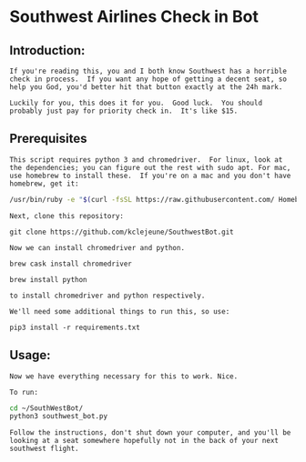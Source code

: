 # Southwest Airlines Check in Bot
## Introduction:
    If you're reading this, you and I both know Southwest has a horrible check in process.  If you want any hope of getting a decent seat, so help you God, you'd better hit that button exactly at the 24h mark.  

    Luckily for you, this does it for you.  Good luck.  You should probably just pay for priority check in.  It's like $15.
    
## Prerequisites
    This script requires python 3 and chromedriver.  For linux, look at the dependencies; you can figure out the rest with sudo apt. For mac, use homebrew to install these.  If you're on a mac and you don't have homebrew, get it:
```bash
/usr/bin/ruby -e "$(curl -fsSL https://raw.githubusercontent.com/ Homebrew/install/master/install)"
```
    Next, clone this repository:

`git clone https://github.com/kclejeune/SouthwestBot.git`

    Now we can install chromedriver and python.

`brew cask install chromedriver`

`brew install python`

    to install chromedriver and python respectively.  

    We'll need some additional things to run this, so use:

`pip3 install -r requirements.txt`

## Usage:
    Now we have everything necessary for this to work. Nice.

    To run:

```bash
cd ~/SouthWestBot/
python3 southwest_bot.py
```
    Follow the instructions, don't shut down your computer, and you'll be looking at a seat somewhere hopefully not in the back of your next southwest flight.


